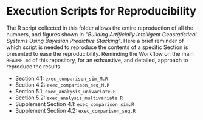 # Execution Scripts for Reproducibility 

The R script collected in this folder allows the entire reproduction of all the numbers, and figures shown in "_Building Artificially Intelligent Geostatistical Systems Using Bayesian Predictive Stacking_". Here a brief reminder of which script is needed to reproduce the contents of a specific Section is presented to ease the reproducibility. Reminding the Workflow on the main `README.md` of this repository, for an exhaustive, and detailed, approach to reproduce the results.

* Section 4.1: `exec_comparison_sim_M.R`
* Section 4.2: `exec_comparison_seq_M.R`
* Section 5.1: `exec_analysis_univariate.R`
* Section 5.2: `exec_analysis_multivariate.R`
* Supplement Section 4.1: `exec_comparison_sim.R`
* Supplement Section 4.2: `exec_comparison_seq.R`
